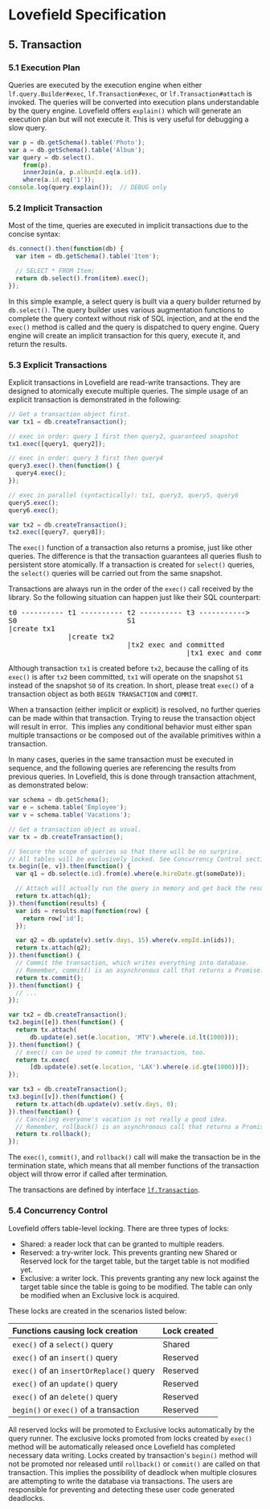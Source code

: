 # Lovefield Specification

## 5. Transaction

### 5.1 Execution Plan

Queries are executed by the execution engine when either
`lf.query.Builder#exec`, `lf.Transaction#exec`, or `lf.Transaction#attach` is
invoked. The queries will be converted into execution plans understandable by
the query engine. Lovefield offers `explain()` which will generate an execution
plan but will not execute it. This is very useful for debugging a slow query.

```js
var p = db.getSchema().table('Photo');
var a = db.getSchema().table('Album');
var query = db.select().
    from(p).
    innerJoin(a, p.albumId.eq(a.id)).
    where(a.id.eq('1'));
console.log(query.explain());  // DEBUG only
```

### 5.2 Implicit Transaction

Most of the time, queries are executed in implicit transactions due to the
concise syntax:

```js
ds.connect().then(function(db) {
  var item = db.getSchema().table('Item');

  // SELECT * FROM Item;
  return db.select().from(item).exec();
});
```

In this simple example, a select query is built via a query builder returned
by `db.select()`. The query builder uses various augmentation functions to
complete the query context without risk of SQL injection, and at the end the
`exec()` method is called and the query is dispatched to query engine. Query
engine will create an implicit transaction for this query, execute it, and
return the results.


### 5.3 Explicit Transactions

Explicit transactions in Lovefield are read-write transactions. They are
designed to atomically execute multiple queries. The simple usage of an explicit
transaction is demonstrated in the following:

```js
// Get a transaction object first.
var tx1 = db.createTransaction();

// exec in order: query 1 first then query2, guaranteed snapshot
tx1.exec([query1, query2]);

// exec in order: query 3 first then query4
query3.exec().then(function() {
  query4.exec();
});

// exec in parallel (syntactically): tx1, query3, query5, query6
query5.exec();
query6.exec();

var tx2 = db.createTransaction();
tx2.exec([query7, query8]);
```

The `exec()` function of a transaction also returns a promise, just like other
queries. The difference is that the transaction guarantees all queries flush
to persistent store atomically. If a transaction is created for `select()`
queries, the `select()` queries will be carried out from the same snapshot.

Transactions are always run in the order of the `exec()` call received by the
library. So the following situation can happen just like their SQL counterpart:

<pre>
t0 ---------- t1 ---------- t2 ---------- t3 ----------->
S0                          S1
|create tx1
              |create tx2
                            |tx2 exec and committed
                                          |tx1 exec and committed
</pre>

Although transaction `tx1` is created before `tx2`, because the calling of its
`exec()` is after `tx2` been committed, `tx1` will operate on the snapshot `S1`
instead of the snapshot `S0` of its creation. In short, please treat `exec()` of
a transaction object as both `BEGIN TRANSACTION` and `COMMIT`.

When a transaction (either implicit or explicit) is resolved, no further queries
can be made within that transaction. Trying to reuse the transaction object will
result in error.  This implies any conditional behavior must either span
multiple transactions or be composed out of the available primitives within a
transaction.

In many cases, queries in the same transaction must be executed in sequence,
and the following queries are referencing the results from previous queries.
In Lovefield, this is done through transaction attachment, as demonstrated
below:

```js
var schema = db.getSchema();
var e = schema.table('Employee');
var v = schema.table('Vacations');

// Get a transaction object as usual.
var tx = db.createTransaction();

// Secure the scope of queries so that there will be no surprise.
// All tables will be exclusively locked. See Concurrency Control section.
tx.begin([e, v]).then(function() {
  var q1 = db.select(e.id).from(e).where(e.hireDate.gt(someDate));

  // Attach will actually run the query in memory and get back the results.
  return tx.attach(q1);
}).then(function(results) {
  var ids = results.map(function(row) {
    return row['id'];
  });

  var q2 = db.update(v).set(v.days, 15).where(v.empId.in(ids));
  return tx.attach(q2);
}).then(function() {
  // Commit the transaction, which writes everything into database.
  // Remember, commit() is an asynchronous call that returns a Promise.
  return tx.commit();
}).then(function() {
  // ...
});

var tx2 = db.createTransaction();
tx2.begin([e]).then(function() {
  return tx.attach(
      db.update(e).set(e.location, 'MTV').where(e.id.lt(1000)));
}).then(function() {
  // exec() can be used to commit the transaction, too.
  return tx.exec(
      [db.update(e).set(e.location, 'LAX').where(e.id.gte(1000))]);
});

var tx3 = db.createTransaction();
tx3.begin([v]).then(function() {
  return tx.attach(db.update(v).set(v.days, 0);
}).then(function() {
  // Canceling everyone's vacation is not really a good idea.
  // Remember, rollback() is an asynchronous call that returns a Promise.
  return tx.rollback();
});
```

The `exec()`, `commit()`, and `rollback()` call will make the transaction be in
the termination state, which means that all member functions of the transaction
object will throw error if called after termination.

The transactions are defined by interface [`lf.Transaction`](
https://github.com/google/lovefield/blob/master/lib/transaction.js).

### 5.4 Concurrency Control

Lovefield offers table-level locking. There are three types of locks:

* Shared: a reader lock that can be granted to multiple readers.
* Reserved: a try-writer lock. This prevents granting new Shared or Reserved
  lock for the target table, but the target table is not modified yet.
* Exclusive: a writer lock. This prevents granting any new lock against
  the target table since the table is going to be modified. The table
  can only be modified when an Exclusive lock is acquired.

These locks are created in the scenarios listed below:

| Functions causing lock creation        | Lock created |
|:---------------------------------------|--------------|
|`exec()` of a `select()` query          |Shared        |
|`exec()` of an `insert()` query         |Reserved      |
|`exec()` of an `insertOrReplace()` query|Reserved      |
|`exec()` of an `update()` query         |Reserved      |
|`exec()` of an `delete()` query         |Reserved      |
|`begin()` or `exec()` of a transaction  |Reserved      |

All reserved locks will be promoted to Exclusive locks automatically by
the query runner. The exclusive locks promoted from locks created by `exec()`
method will be automatically released once Lovefield has completed necessary
data writing. Locks created by transaction's `begin()` method will not be
promoted nor released until `rollback()` or `commit()` are called on that
transaction. This implies the possibility of deadlock when multiple closures are
attempting to write the database via transactions. The users are responsible for
preventing and detecting these user code generated deadlocks.

